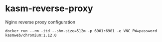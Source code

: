 # kasm-reverse-proxy
Nginx reverse proxy configuration 

```
docker run --rm -itd --shm-size=512m -p 6901:6901 -e VNC_PW=password kasmweb/chromium:1.12.0
```

